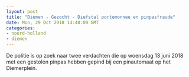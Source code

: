 ```yaml
---
layout: post
title: "Diemen - Gezocht - Diefstal portemonnee en pinpasfraude"
date: Mon, 29 Oct 2018 14:48:00 GMT
categories: 
- noord-holland 
- diemen 
---
```


De politie is op zoek naar twee verdachten die op woensdag 13 juni 2018 met een gestolen pinpas hebben gepind bij een pinautomaat op het Diemerplein.
